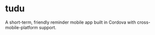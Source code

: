 # tudu
A short-term, friendly reminder mobile app built in Cordova with cross-mobile-platform support.
